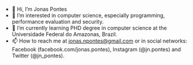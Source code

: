- 👋 Hi, I’m Jonas Pontes
- 👀 I’m interested in computer science, especially programming, performance evaluation and security. 
- 🌱 I’m currently learning PHD degree in computer science at the Universidade Federal do Amazonas, Brazil.
- 📫 How to reach me at jonas.npontes@gmail.com or in social networks: Facebook (facebook.com/jonas.pontes), Instagram (@jn.pontes) and Twitter (@jn_pontes).

<!---
jonas-pontes/jonas-pontes is a ✨ special ✨ repository because its `README.md` (this file) appears on your GitHub profile.
You can click the Preview link to take a look at your changes.
--->
